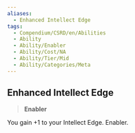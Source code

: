 ```yaml
---
aliases:
  - Enhanced Intellect Edge
tags:
  - Compendium/CSRD/en/Abilities
  - Ability
  - Ability/Enabler
  - Ability/Cost/NA
  - Ability/Tier/Mid
  - Ability/Categories/Meta
---
```

  
    
## Enhanced Intellect Edge    
>**Enabler**  
    
You gain +1 to your Intellect Edge. Enabler.